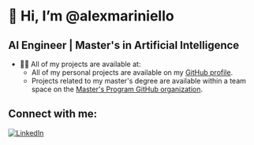 # 👋 Hi, I’m @alexmariniello

## AI Engineer | Master's in Artificial Intelligence

* 👨‍💻 All of my projects are available at:
  * All of my personal projects are available on my [GitHub profile](https://github.com/alexmariniello).
  * Projects related to my master's degree are available within a team space on the [Master's Program GitHub organization](https://github.com/Master-Degree-Projects).

## Connect with me:
[![LinkedIn](https://img.shields.io/badge/LinkedIn-0077B5?style=for-the-badge&logo=linkedin&logoColor=white)](https://www.linkedin.com/in/alessandro-mariniello-0b0094223/)



<!---
alexmariniello/alexmariniello is a ✨ special ✨ repository because its `README.md` (this file) appears on your GitHub profile.
You can click the Preview link to take a look at your changes.
--->
